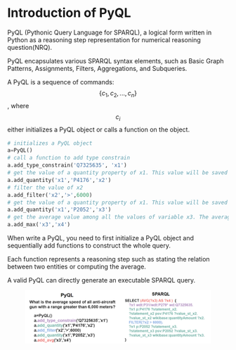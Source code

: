 # Introduction of PyQL

PyQL (Pythonic Query Language for SPARQL), a logical form written in Python as a reasoning step representation for numerical reasoning question(NRQ).

PyQL encapsulates various SPARQL syntax elements, such as Basic Graph Patterns, Assignments, Filters, Aggregations, and Subqueries.

A PyQL is a sequence of commands: $$\{c_{1},c_{2}, ..., c_{n}\}$$, where $$c_{i}$$ either initializes a PyQL object or calls a function on the object.&#x20;

```python
# initializes a PyQL object
a=PyQL() 
# call a function to add type constrain 
a.add_type_constrain('Q7325635', 'x1')
# get the value of a quantity property of x1. This value will be saved in x2.
a.add_quantity('x1','P4176','x2')
# filter the value of x2
a.add_filter('x2','>',6000)
# get the value of a quantity property of x1. This value will be saved in x3.
a.add_quantity('x1','P2052','x3')
# get the average value among all the values of variable x3. The average value will be saved in x4.
a.add_max('x3','x4')
```

When write a PyQL, you need to first initialize a PyQL object and sequentially add functions to construct the whole query.

Each function represents a reasoning step such as stating the relation between two entities or computing the average.

A valid PyQL can directly generate an executable SPARQL query.

<figure><img src=".gitbook/assets/微信图片_20231124174307.png" alt=""><figcaption></figcaption></figure>
